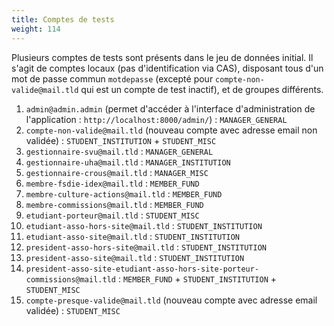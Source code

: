 ```yaml
---
title: Comptes de tests
weight: 114
---
```


Plusieurs comptes de tests sont présents dans le jeu de données initial. Il s'agit de comptes locaux (pas d'identification via CAS), disposant tous d'un mot de passe commun `motdepasse` (excepté pour `compte-non-valide@mail.tld` qui est un compte de test inactif), et de groupes différents.
1. `admin@admin.admin` (permet d'accéder à l'interface d'administration de l'application : `http://localhost:8000/admin/`) : `MANAGER_GENERAL`
2. `compte-non-valide@mail.tld` (nouveau compte avec adresse email non validée) : `STUDENT_INSTITUTION` + `STUDENT_MISC`
3. `gestionnaire-svu@mail.tld` : `MANAGER_GENERAL`
4. `gestionnaire-uha@mail.tld` : `MANAGER_INSTITUTION`
5. `gestionnaire-crous@mail.tld` : `MANAGER_MISC`
6. `membre-fsdie-idex@mail.tld` : `MEMBER_FUND`
7. `membre-culture-actions@mail.tld` : `MEMBER_FUND`
8. `membre-commissions@mail.tld` : `MEMBER_FUND`
9. `etudiant-porteur@mail.tld` : `STUDENT_MISC`
10. `etudiant-asso-hors-site@mail.tld` : `STUDENT_INSTITUTION`
11. `etudiant-asso-site@mail.tld` : `STUDENT_INSTITUTION`
12. `president-asso-hors-site@mail.tld` : `STUDENT_INSTITUTION`
13. `president-asso-site@mail.tld` : `STUDENT_INSTITUTION`
14. `president-asso-site-etudiant-asso-hors-site-porteur-commissions@mail.tld` : `MEMBER_FUND` + `STUDENT_INSTITUTION` + `STUDENT_MISC`
15. `compte-presque-valide@mail.tld` (nouveau compte avec adresse email validée) : `STUDENT_MISC`
